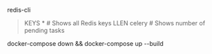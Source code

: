 redis-cli
> KEYS *    # Shows all Redis keys
> LLEN celery  # Shows number of pending tasks

docker-compose down && docker-compose up --build